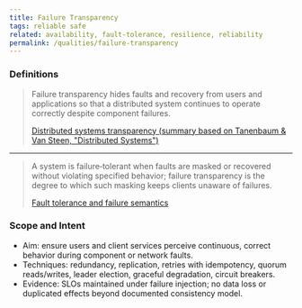 ```yaml
---
title: Failure Transparency
tags: reliable safe
related: availability, fault-tolerance, resilience, reliability
permalink: /qualities/failure-transparency
---
```


### Definitions

> Failure transparency hides faults and recovery from users and applications so that a distributed system continues to operate correctly despite component failures.
>
>[Distributed systems transparency (summary based on Tanenbaum & Van Steen, "Distributed Systems")](https://en.wikipedia.org/wiki/Distributed_computing#Transparency)

<hr class="with-no-margin"/>

> A system is failure‑tolerant when faults are masked or recovered without violating specified behavior; failure transparency is the degree to which such masking keeps clients unaware of failures.
>
>[Fault tolerance and failure semantics](https://en.wikipedia.org/wiki/Fault_tolerance)

### Scope and Intent
- Aim: ensure users and client services perceive continuous, correct behavior during component or network faults.
- Techniques: redundancy, replication, retries with idempotency, quorum reads/writes, leader election, graceful degradation, circuit breakers.
- Evidence: SLOs maintained under failure injection; no data loss or duplicated effects beyond documented consistency model.

